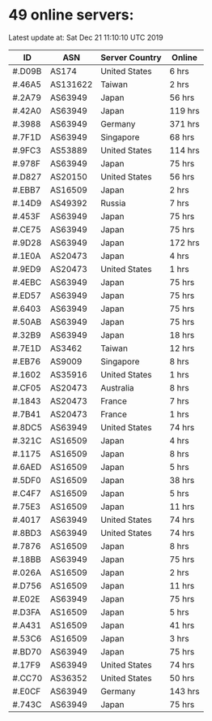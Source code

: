 # 49 online servers:

Latest update at: Sat Dec 21 11:10:10 UTC 2019

| ID | ASN | Server Country | Online |
| -- | --- | -------------- | ------ |
| #.D09B | AS174 | United States | 6 hrs |
| #.46A5 | AS131622 | Taiwan | 2 hrs |
| #.2A79 | AS63949 | Japan | 56 hrs |
| #.42A0 | AS63949 | Japan | 119 hrs |
| #.3988 | AS63949 | Germany | 371 hrs |
| #.7F1D | AS63949 | Singapore | 68 hrs |
| #.9FC3 | AS53889 | United States | 114 hrs |
| #.978F | AS63949 | Japan | 75 hrs |
| #.D827 | AS20150 | United States | 56 hrs |
| #.EBB7 | AS16509 | Japan | 2 hrs |
| #.14D9 | AS49392 | Russia | 7 hrs |
| #.453F | AS63949 | Japan | 75 hrs |
| #.CE75 | AS63949 | Japan | 75 hrs |
| #.9D28 | AS63949 | Japan | 172 hrs |
| #.1E0A | AS20473 | Japan | 4 hrs |
| #.9ED9 | AS20473 | United States | 1 hrs |
| #.4EBC | AS63949 | Japan | 75 hrs |
| #.ED57 | AS63949 | Japan | 75 hrs |
| #.6403 | AS63949 | Japan | 75 hrs |
| #.50AB | AS63949 | Japan | 75 hrs |
| #.32B9 | AS63949 | Japan | 18 hrs |
| #.7E1D | AS3462 | Taiwan | 12 hrs |
| #.EB76 | AS9009 | Singapore | 8 hrs |
| #.1602 | AS35916 | United States | 1 hrs |
| #.CF05 | AS20473 | Australia | 8 hrs |
| #.1843 | AS20473 | France | 7 hrs |
| #.7B41 | AS20473 | France | 1 hrs |
| #.8DC5 | AS63949 | United States | 74 hrs |
| #.321C | AS16509 | Japan | 4 hrs |
| #.1175 | AS16509 | Japan | 8 hrs |
| #.6AED | AS16509 | Japan | 5 hrs |
| #.5DF0 | AS16509 | Japan | 38 hrs |
| #.C4F7 | AS16509 | Japan | 5 hrs |
| #.75E3 | AS16509 | Japan | 11 hrs |
| #.4017 | AS63949 | United States | 74 hrs |
| #.8BD3 | AS63949 | United States | 74 hrs |
| #.7876 | AS16509 | Japan | 8 hrs |
| #.18BB | AS63949 | Japan | 75 hrs |
| #.026A | AS16509 | Japan | 2 hrs |
| #.D756 | AS16509 | Japan | 11 hrs |
| #.E02E | AS63949 | Japan | 75 hrs |
| #.D3FA | AS16509 | Japan | 5 hrs |
| #.A431 | AS16509 | Japan | 41 hrs |
| #.53C6 | AS16509 | Japan | 3 hrs |
| #.BD70 | AS63949 | Japan | 75 hrs |
| #.17F9 | AS63949 | United States | 74 hrs |
| #.CC70 | AS36352 | United States | 50 hrs |
| #.E0CF | AS63949 | Germany | 143 hrs |
| #.743C | AS63949 | Japan | 75 hrs |

